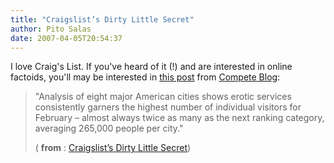 ```yaml
---
title: "Craigslist’s Dirty Little Secret"
author: Pito Salas
date: 2007-04-05T20:54:37
---
```




I love Craig's List. If you've heard of it (!) and are interested in online
factoids, you'll may be interested in [this
post](<http://feeds.feedburner.com/~r/CompeteBlog/~3/106882473/>) from
[Compete Blog](<http://blog.compete.com>):

> "Analysis of eight major American cities shows erotic services consistently
> garners the highest number of individual visitors for February – almost
> always twice as many as the next ranking category, averaging 265,000 people
> per city."
>
> ( **from** : [Craigslist’s Dirty Little
> Secret](<http://feeds.feedburner.com/~r/CompeteBlog/~3/106882473/>))


